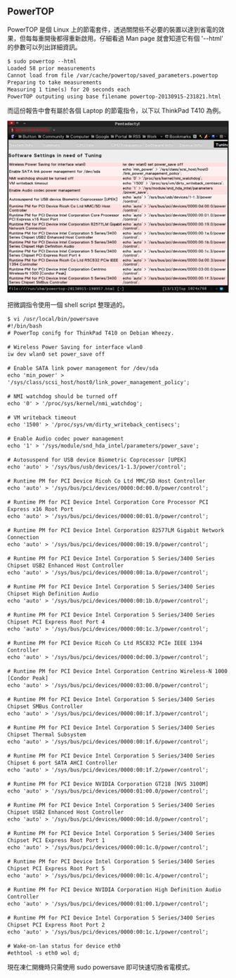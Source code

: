 
## PowerTOP

PowerTOP 是個 Linux 上的節電套件，透過關閉些不必要的裝置以達到省電的效果，但每每重開後都得重新啟用。仔細看過 Man page 就會知道它有個 '--html' 的參數可以列出詳細資訊。

	$ sudo powertop --html
	Loaded 58 prior measurements
	Cannot load from file /var/cache/powertop/saved_parameters.powertop
	Preparing to take measurements
	Measuring 1 time(s) for 20 seconds each
	PowerTOP outputing using base filename powertop-20130915-231821.html

而這份報告中會有屬於各個 Laptop 的節電指令，以下以 ThinkPad T410 為例。

![powertop-20130915-231821.html](imgs/2013-09-15-powertop-html.png "powertop-20130915-231821.html")

把微調指令使用一個 shell script 整理過的。

	$ vi /usr/local/bin/powersave
	#!/bin/bash
	# PowerTop conifg for ThinkPad T410 on Debian Wheezy.
	
	# Wireless Power Saving for interface wlan0
	iw dev wlan0 set power_save off
	
	# Enable SATA link power management for /dev/sda
	echo 'min_power' > '/sys/class/scsi_host/host0/link_power_management_policy';
	
	# NMI watchdog should be turned off
	echo '0' > '/proc/sys/kernel/nmi_watchdog';
	
	# VM writeback timeout
	echo '1500' > '/proc/sys/vm/dirty_writeback_centisecs';
	
	# Enable Audio codec power management	
	echo '1' > '/sys/module/snd_hda_intel/parameters/power_save';
	
	# Autosuspend for USB device Biometric Coprocessor [UPEK]	
	echo 'auto' > '/sys/bus/usb/devices/1-1.3/power/control';
	
	# Runtime PM for PCI Device Ricoh Co Ltd MMC/SD Host Controller
	echo 'auto' > '/sys/bus/pci/devices/0000:0d:00.0/power/control';
	
	# Runtime PM for PCI Device Intel Corporation Core Processor PCI Express x16 Root Port	
	echo 'auto' > '/sys/bus/pci/devices/0000:00:01.0/power/control';
	
	# Runtime PM for PCI Device Intel Corporation 82577LM Gigabit Network Connection	
	echo 'auto' > '/sys/bus/pci/devices/0000:00:19.0/power/control';
	
	# Runtime PM for PCI Device Intel Corporation 5 Series/3400 Series Chipset USB2 Enhanced Host Controller	
	echo 'auto' > '/sys/bus/pci/devices/0000:00:1a.0/power/control';
	
	# Runtime PM for PCI Device Intel Corporation 5 Series/3400 Series Chipset High Definition Audio	
	echo 'auto' > '/sys/bus/pci/devices/0000:00:1b.0/power/control';
	
	# Runtime PM for PCI Device Intel Corporation 5 Series/3400 Series Chipset PCI Express Root Port 4	
	echo 'auto' > '/sys/bus/pci/devices/0000:00:1c.3/power/control';
	
	# Runtime PM for PCI Device Ricoh Co Ltd R5C832 PCIe IEEE 1394 Controller	
	echo 'auto' > '/sys/bus/pci/devices/0000:0d:00.3/power/control';
	
	# Runtime PM for PCI Device Intel Corporation Centrino Wireless-N 1000 [Condor Peak]	
	echo 'auto' > '/sys/bus/pci/devices/0000:03:00.0/power/control';
	
	# Runtime PM for PCI Device Intel Corporation 5 Series/3400 Series Chipset SMBus Controller	
	echo 'auto' > '/sys/bus/pci/devices/0000:00:1f.3/power/control';
	
	# Runtime PM for PCI Device Intel Corporation 5 Series/3400 Series Chipset Thermal Subsystem	
	echo 'auto' > '/sys/bus/pci/devices/0000:00:1f.6/power/control';
	
	# Runtime PM for PCI Device Intel Corporation 5 Series/3400 Series Chipset 6 port SATA AHCI Controller	
	echo 'auto' > '/sys/bus/pci/devices/0000:00:1f.2/power/control';
	
	# Runtime PM for PCI Device NVIDIA Corporation GT218 [NVS 3100M]	
	echo 'auto' > '/sys/bus/pci/devices/0000:01:00.0/power/control';
	
	# Runtime PM for PCI Device Intel Corporation 5 Series/3400 Series Chipset USB2 Enhanced Host Controller	
	echo 'auto' > '/sys/bus/pci/devices/0000:00:1d.0/power/control';
	
	# Runtime PM for PCI Device Intel Corporation 5 Series/3400 Series Chipset PCI Express Root Port 1
	echo 'auto' > '/sys/bus/pci/devices/0000:00:1c.0/power/control';
	
	# Runtime PM for PCI Device Intel Corporation 5 Series/3400 Series Chipset PCI Express Root Port 5	
	echo 'auto' > '/sys/bus/pci/devices/0000:00:1c.4/power/control';
	
	# Runtime PM for PCI Device NVIDIA Corporation High Definition Audio Controller	
	echo 'auto' > '/sys/bus/pci/devices/0000:01:00.1/power/control';
	
	# Runtime PM for PCI Device Intel Corporation 5 Series/3400 Series Chipset PCI Express Root Port 2	
	echo 'auto' > '/sys/bus/pci/devices/0000:00:1c.1/power/control';
	
	# Wake-on-lan status for device eth0
	#ethtool -s eth0 wol d;

現在凍仁開機時只需使用 sudo powersave 即可快速切換省電模式。

